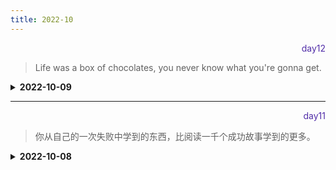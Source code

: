 ```yaml
---
title: 2022-10
---
```



<div align="right" style="color:#512DA8">day12</div> 

> Life was a box of chocolates, you never know what you're gonna get.

<details>
<summary><b>2022-10-09</b></summary>

<p style="color:blue">1. 浏览器在生成页面的时候，会生成那两颗树？【Web】</p>
<details>
<summary><b>参考答案</b></summary>
<p>

构造两棵树，DOM 树和 CSSOM 规则树，
当浏览器接收到服务器相应来的 HTML 文档后，会遍历文档节点，生成 DOM 树，
CSSOM 规则树由浏览器解析 CSS 文件生成。

</p>
</details>

<hr/>
<p style="color:blue">2. csrf 和 xss 的网络攻击及防范 【Web】</p>
<details>
<summary><b>参考答案</b></summary>
<p>

CSRF：跨站请求伪造，可以理解为攻击者盗用了用户的身份，以用户的名义发送了恶意请求，比如用户登录了一个网站后，立刻在另一个tab页面访问量攻击者用来制造攻击的网站，这个网站要求访问刚刚登陆的网站，并发送了一个恶意请求，这时候CSRF 就产生了。  
比如这个制造攻击的网站使用一张图片，但是这种图片的链接却是可以修改数据库的，这时候攻击者就可以以用户的名义操作这个数据库，防御方式的话：使用验证码，检查 https 头部的 refer，使用 token。

XSS：跨站脚本攻击，是说攻击者通过注入恶意的脚本，在用户浏览网页的时候进行攻击，比如获取 cookie，或者其他用户身份信息，可以分为存储型和反射型，存储型是攻击者输入一些数据并且存储到了数据库中，其他浏览者看到的时候进行攻击，反射型的话不存储在数据库中，往往表现为将攻击代码放在 url 地址的请求参数中，防御的话为 cookie 设置 httpOnly 属性，对用户的输入进行检查，进行特殊字符过滤。

</p>
</details>

<hr/>
<p style="color:blue">3. cookie 和 session 的区别 【JS】 </p>
<details>
<summary><b>参考答案</b></summary>
<p>

1. cookie 数据存放在客户的浏览器上，session 数据放在服务器上。
2. cookie 不是很安全，别人可以分析存放在本地的 COOKIE 并进行 COOKIE 欺 骗
考虑到安全应当使用 session。
3. session 会在一定时间内保存在服务器上。当访问增多，会比较占用你服务
器的性能
考虑到减轻服务器性能方面，应当使用 COOKIE。
4. 单个 cookie 保存的数据不能超过 4K，很多浏览器都限制一个站点最多保存
20 个 cookie。

</p>
</details>

<hr/>
<p style="color:blue">4. overflow 的原理 【CSS】 </p>

<details>
<summary><b>参考答案</b></summary>
<p>

要讲清楚这个解决方案的原理，首先需要了解块格式化上下文
> A block formatting  context is a part of a visual CSS rendering of a Web page. It is the region in which the layout of block boxes occurs and in which floats interact with each other.

翻译过来就是:块格式化上下文是 CSS 可视化渲染的一部分，它是一块区域，规定了内部块盒 的渲染方式，以及浮动相互之间的影响关系   

当元素设置了 overflow 样式且值部位 visible 时，该元素就构建了一个 BFC，BFC 在计算高度时，内部浮动元素的高度也要计算在内，也就是说技术 BFC 区域内只有一个 浮动元素，BFC 的高度也不会发生塌缩，所以达到了清除浮动的目的。  

</p>
</details>

<hr/>
<p style="color:blue">5. box-sizing 的语法和基本用处 【CSS】</p>

<details>
<summary><b>参考答案</b></summary>
<p>

box-sizing 规定两个并排的带边框的框，语法为 box-sizing：content-box/border-box/inherit

- content-box：宽度和高度分别应用到元素的内容框，在宽度和高度之外绘制元素的内边距和边框
- border-box：为元素设定的宽度和高度决定了元素的边框盒，
- inherit：继承父元素的 box-sizing

</p>
</details>

</details>
<hr/>
<div align="right" style="color:#512DA8">day11</div> 

> 你从自己的一次失败中学到的东西，比阅读一千个成功故事学到的更多。

<details>
<summary><b>2022-10-08</b></summary>

<hr/>
<p style="color:blue">1. transform与transition属性都有哪些 【CSS】</p>
<details>
<summary><b>参考答案</b></summary>
<p>

**transform**

transform 允许缩放、旋转、平移、倾斜等。
- matrix(a1,a2,a3,a4,a5,a6) 定义 2D 转换
- translate(x,y) x 轴与 y 轴的 2D 平移转换
- scale(x,y) x 轴与 y 轴缩放的 2D 转换
- rotate(angle) x 轴与 y 轴 2D 旋转角度 转换
- skew(x-angle,y-angle) x 轴与 y 轴的 2D 倾斜转换

**transition**

- transition 属性是 `transition-property`、`transition-duration`、`transition-timing-function`、`transition-delay`四个属性的简写属性。

1.  `transition-property`:用来设置元素中参与过渡的属性名称 ,语法格式：`transition-property:none | all | property `
    - none:没有属性参与过渡
    - all:所有属性参与过渡
    - property:CSS 属性过渡列表，多个属性使用逗号分隔

2. `transition-duration`:用来设置过渡需要花费的时间 语法格式:`transition-duration:time `  
    多个属性之间可用逗号进行分割:`transition-duration:1s,2s,3s;`

3. `transition-timing-function`:用来设置过渡动画的类型
  - linear:匀速
  - ease:慢到快再到慢
  - ease-in:慢速开始过渡
  - ease-out:慢速结束过渡

4. `transition-delay`: 设置过渡效果何时开始，即等待的时间

</p>
</details>

<hr/>
<p style="color:blue">2. animation的属性 【CSS】</p>
<details>
<summary><b>参考答案</b></summary>
<p>

1. `@keyframes`规则 
```CSS
@keyframes animationName{
  from {}
  percentage{}
  to{}
}
```
- `animationName`:动画名称 
- `from`:定义动画的开头 0%
- `percentage`:动画各个阶段，为百分比值，可添加多个 
- `to`:动画结尾，100%

2. 动画应用 
通过`1`创建好动画后，需要将动画应用指定到HTML元素，CSS提供的动画属性有：  
- `animation-name`:设置需要绑定到元素的动画名称 
- `animation-duration`:动画开始到完成所花费的时间 
- `animation-timing-function`:动画速度曲线，默认为ease  
- `animation-fill-mode`:设置当前动画不播放时的状态(forwards为最后一个关键帧样式，backwards为第一个关键中样式，both为两者)  
- `animation-delay`:动画开始执行的延迟时间  
- `animation-iteration-count`:设置动画的播放次数,infinite表示无限次播放，默认值为1
- `animation-play-state`:设置动画是正在运行还是暂停，默认是running  
- `animation`:动画的所有属性

</p>
</details>


<hr/>
<p style="color:blue">3. 什么是原生ESM? 【JS】 </p>

<details>
<summary><b>参考答案</b></summary>
<p>

- JavaScript模块,即提供一种将 JavaScript 程序拆分为可按需导入的单独模块的机制 
- 最新的浏览器开始原生支持模块功能了-- 这会是一个好事情 — 浏览器能够最优化加载模块，使它比使用库更有效率：使用库通常需要做额外的客户端处理。 
- 关键词:`import` `export`  
- 根据[MDN JS ESM](https://developer.mozilla.org/zh-CN/docs/Web/JavaScript/Guide/Modules)体验。

</p>
</details>


<hr/>
<p style="color:blue">4. Vite的解决思路是基于什么？ </p>
<details>
<summary><b>参考答案</b></summary>
<p>

- Vite是基于`浏览器开始原生支持ES模块，且越来越多的JS工具使用编译性语言编写`  
- Vite针对缓慢的服务器启动，解决思路是：`基于打包器方式的启动是必须优先抓取并构建整个应用，然后才能提供服务，而Vite是在一开始将应用中的模块分为依赖和源码两项，改进开发服务器启动慢的问题`  
  - 依赖使用esbuild预构建依赖。
  - 源码以原生ESM方式提供(浏览器接管了打包程序的部分工作)。
  - 在 Vite 中，HMR 是在原生 ESM 上执行的。

</p>
</details>

<hr/>
<p style="color:blue">5. Webpack的tree-shaking是什么，需要注意哪些问题，如何配置? </p>

<details>
<summary><b>参考答案</b></summary>
<p>

- 一个js文件中有a和b两个方法，只用到了a方法，b方法没有用到，tree-shaking就是解决打包的时候不去打包没用到的b方法。 
- Tree-shaking只支持ES Module(import,export),不支持require  
- 生产环境Tree-shaking默认配置好了，不需要对optimization配置,但仍需要对package.json中的sideEffects配置。  
- 开发环境默认没有配置tree-shaking，需要在webpack.config.js配置文件中添加`optimization:{usedExports:true}`,如果引入第三方资源，需要在`package.json`中配置`sideEffects:false`

</p>
</details>

</details>